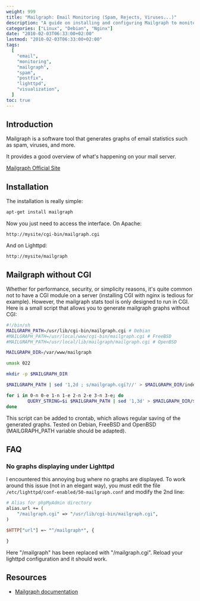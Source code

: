 ```yaml
---
weight: 999
title: "Mailgraph: Email Monitoring (Spam, Rejects, Viruses...)"
description: "A guide on installing and configuring Mailgraph to monitor email traffic, spam, viruses and rejected emails on your mail server."
categories: ["Linux", "Debian", "Nginx"]
date: "2010-02-03T06:33:00+02:00"
lastmod: "2010-02-03T06:33:00+02:00"
tags:
  [
    "email",
    "monitoring",
    "mailgraph",
    "spam",
    "postfix",
    "lighttpd",
    "visualization",
  ]
toc: true
---
```


## Introduction

Mailgraph is a software tool that generates graphs of email statistics such as spam, viruses, and more.

It provides a good overview of what's happening on your mail server.

[Mailgraph Official Site](https://people.ee.ethz.ch/~dws/software/mailgraph/)

## Installation

The installation is really simple:

```bash
apt-get install mailgraph
```

Now you just need to access the interface. On Apache:

```
http://mysite/cgi-bin/mailgraph.cgi
```

And on Lighttpd:

```
http://mysite/mailgraph
```

## Mailgraph without CGI

Whether for performance, security, or simplicity reasons, it's quite common not to have a CGI module on a server (installing CGI with nginx is tedious for example). However, the mailgraph stats tool is only designed to run in CGI. Here is a small script that allows you to generate mailgraph graphs without CGI:

```bash
#!/bin/sh
MAILGRAPH_PATH=/usr/lib/cgi-bin/mailgraph.cgi # Debian
#MAILGRAPH_PATH=/usr/local/www/cgi-bin/mailgraph.cgi # FreeBSD
#MAILGRAPH_PATH=/usr/local/lib/mailgraph/mailgraph.cgi # OpenBSD

MAILGRAPH_DIR=/var/www/mailgraph

umask 022

mkdir -p $MAILGRAPH_DIR

$MAILGRAPH_PATH | sed '1,2d ; s/mailgraph.cgi?//' > $MAILGRAPH_DIR/index.html

for i in 0-n 0-e 1-n 1-e 2-n 2-e 3-n 3-e; do
        QUERY_STRING=$i $MAILGRAPH_PATH | sed '1,3d' > $MAILGRAPH_DIR/$i
done
```

This script can be added to crontab, which allows regular saving of the generated graphs. Tested on Debian, FreeBSD and OpenBSD (MAILGRAPH_PATH variable should be adapted).

## FAQ

### No graphs displaying under Lighttpd

I encountered this annoying bug where no graphs are displayed. To work around this issue (not in an elegant way), you must edit the file `/etc/lighttpd/conf-enabled/50-mailgraph.conf` and modify the 2nd line:

```perl
# Alias for phpMyAdmin directory
alias.url += (
    "/mailgraph.cgi" => "/usr/lib/cgi-bin/mailgraph.cgi",
)

$HTTP["url"] =~ "^/mailgraph*", {

}
```

Here "/mailgraph" has been replaced with "/mailgraph.cgi". Reload your lighttpd configuration and it should work.

## Resources
- [Mailgraph documentation](/pdf/mailgraph.pdf)
